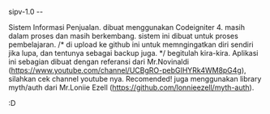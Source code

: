 sipv-1.0 --

Sistem Informasi Penjualan.
dibuat menggunakan Codeigniter 4.
masih dalam proses dan masih berkembang.
sistem ini dibuat untuk proses pembelajaran.
/* 
di upload ke github ini untuk memngingatkan diri sendiri jika lupa,
dan tentunya sebagai backup juga.
*/
begitulah kira-kira.
Aplikasi ini sebagian dibuat dengan referansi dari Mr.Novinaldi (https://www.youtube.com/channel/UCBgRO-pebGIHYRk4WM8pG4g),
silahkan cek channel youtube nya. Recomended!
juga menggunakan library myth/auth dari Mr.Loniie Ezell (https://github.com/lonnieezell/myth-auth).

:D
